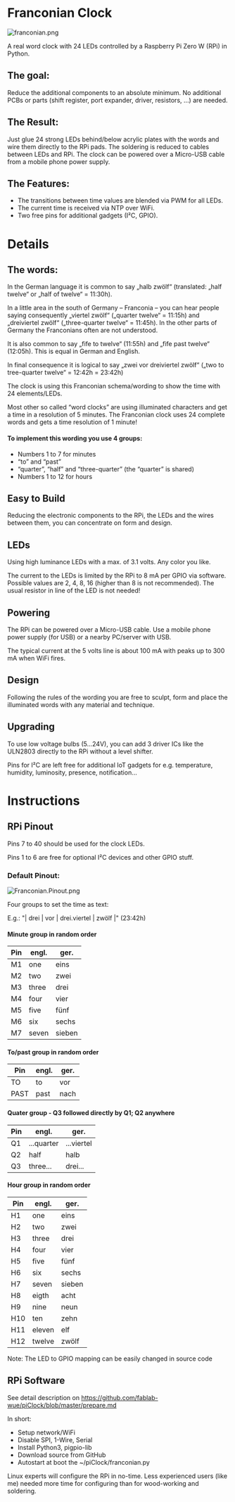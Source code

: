 # Franconian Clock

![franconian.png](/franconian.Demo.jpg)

A real word clock with 24 LEDs controlled by a Raspberry Pi Zero W (RPi) in Python.

## The goal:
Reduce the additional components to an absolute minimum. No additional PCBs or parts (shift register, port expander, driver, resistors, …) are needed.

## The Result:
Just glue 24 strong LEDs behind/below acrylic plates with the words and wire them directly to the RPi pads. The soldering is reduced to cables between LEDs and RPi. The clock can be powered over a Micro-USB cable from a mobile phone power supply.

## The Features:
 * The transitions between time values are blended via PWM for all LEDs.
 * The current time is received via NTP over WiFi.
 * Two free pins for additional gadgets (I²C, GPIO).



# Details

## The words:
In the German language it is common to say „halb zwölf“ (translated: „half twelve“ or „half of twelve“ = 11:30h).

In a little area in the south of Germany – Franconia – you can hear people saying consequently „viertel zwölf“ („quarter twelve“ = 11:15h) and „dreiviertel zwölf“ („three-quarter twelve“ = 11:45h). In the other parts of Germany the Franconians often are not understood.

It is also common to say „fife to twelve“ (11:55h) and „fife past twelve“ (12:05h). This is equal in German and English.

In final consequence it is logical to say „zwei vor dreiviertel zwölf“ („two to tree-quarter twelve“ = 12:42h = 23:42h)

The clock is using this Franconian schema/wording to show the time with 24 elements/LEDs.

Most other so called “word clocks” are using illuminated characters and get a time in a resolution of 5 minutes. The Franconian clock uses 24 complete words and gets a time resolution of 1 minute!

#### To implement this wording you use 4 groups:

 * Numbers 1 to 7 for minutes
 * “to” and “past”
 * “quarter”, “half” and “three-quarter” (the “quarter” is shared)
 * Numbers 1 to 12 for hours


## Easy to Build

Reducing the electronic components to the RPi, the LEDs and the wires between them, you can concentrate on form and design.

## LEDs

Using high luminance LEDs with a max. of 3.1 volts. Any color you like.

The current to the LEDs is limited by the RPi to 8 mA per GPIO via software. Possible values are 2, 4, 8, 16 (higher than 8 is not recommended). The usual resistor in line of the LED is not needed!

## Powering

The RPi can be powered over a Micro-USB cable. Use a mobile phone power supply (for USB) or a nearby PC/server with USB.

The typical current at the 5 volts line is about 100 mA with peaks up to 300 mA when WiFi fires.

## Design

Following the rules of the wording you are free to sculpt, form and place the illuminated words with any material and technique.

## Upgrading

To use low voltage bulbs (5...24V), you can add 3 driver ICs like the ULN2803 directly to the RPi without a level shifter.

Pins for I²C are left free for additional IoT gadgets for e.g. temperature, humidity, luminosity, presence, notification... 


# Instructions

## RPi Pinout

Pins 7 to 40 should be used for the clock LEDs.

Pins 1 to 6 are free for optional I²C devices and other GPIO stuff.

### Default Pinout:

![Franconian.Pinout.png](/franconian.Pinout.png)

Four groups to set the time as text:

E.g.: "| drei | vor | drei.viertel | zwölf |" (23:42h)

#### Minute group in random order
| Pin | engl. | ger. |
| --- | --- | --- |
| M1 | one | eins |
| M2 | two | zwei |
| M3 | three | drei |
| M4 | four | vier |
| M5 | five | fünf |
| M6 | six | sechs |
| M7 | seven | sieben |

#### To/past group in random order
| Pin | engl. | ger. |
| --- | --- | --- |
| TO | to | vor |
| PAST | past | nach |

#### Quater group - Q3 followed directly by Q1; Q2 anywhere
| Pin | engl. | ger. |
| --- | --- | --- |
| Q1 | ...quarter | ...viertel |
| Q2 | half | halb |
| Q3 | three... | drei... |

#### Hour group in random order
| Pin | engl. | ger. |
| --- | --- | --- |
| H1 | one | eins |
| H2 | two | zwei |
| H3 | three | drei |
| H4 | four | vier |
| H5 | five | fünf |
| H6 | six | sechs |
| H7 | seven | sieben |
| H8 | eigth | acht |
| H9 | nine | neun |
| H10 | ten | zehn |
| H11 | eleven | elf |
| H12 | twelve | zwölf |


Note: The LED to GPIO mapping can be easily changed in source code

## RPi Software

See detail description on https://github.com/fablab-wue/piClock/blob/master/prepare.md

In short:

 * Setup network/WiFi
 * Disable SPI, 1-Wire, Serial
 * Install Python3, pigpio-lib
 * Download source from GitHub
 * Autostart at boot the ~/piClock/franconian.py

Linux experts will configure the RPi in no-time. Less experienced users (like me) needed more time for configuring than for wood-working and soldering.
